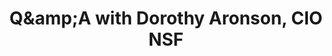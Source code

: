 ---
title: Q&amp;amp;A with Dorothy Aronson, CIO NSF
src: "https://player.vimeo.com/video/546078304?badge=0&amp;autopause=0&amp;player_id=0&amp;app_id=58479"
---